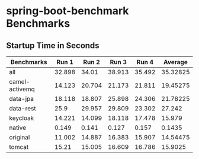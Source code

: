 # spring-boot-benchmark Benchmarks

## Startup Time in Seconds

| Benchmarks            | Run 1  | Run 2  | Run 3  | Run 4  | Average  |
|-----------------------|--------|--------|--------|--------|----------|
| all                   | 32.898 | 34.01  | 38.913 | 35.492 | 35.32825 |
| camel-activemq        | 14.123 | 20.704 | 21.173 | 21.811 | 19.45275 |
| data-jpa              | 18.118 | 18.807 | 25.898 | 24.306 | 21.78225 |
| data-rest             | 25.9   | 29.957 | 29.809 | 23.302 | 27.242   |
| keycloak              | 14.221 | 14.099 | 18.118 | 17.478 | 15.979   |
| native                | 0.149  | 0.141  | 0.127  | 0.157  | 0.1435   |
| original              | 11.002 | 14.887 | 16.383 | 15.907 | 14.54475 |
| tomcat                | 15.21  | 15.005 | 16.609 | 16.786 | 15.9025  |